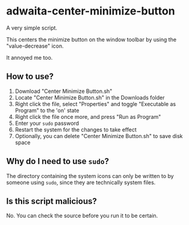 # adwaita-center-minimize-button

A very simple script.

This centers the minimize button on the window toolbar by using the "value-decrease" icon.

It annoyed me too.

## How to use?

1. Download "Center Minimize Button.sh"
2. Locate "Center Minimize Button.sh" in the Downloads folder
3. Right click the file, select "Properties" and toggle "Executable as Program" to the 'on' state
4. Right click the file once more, and press "Run as Program"
5. Enter your `sudo` password
6. Restart the system for the changes to take effect
7. Optionally, you can delete "Center Minimize Button.sh" to save disk space

## Why do I need to use `sudo`?

The directory containing the system icons can only be written to by someone using `sudo`, since they are technically system files.

## Is this script malicious?

No. You can check the source before you run it to be certain.
